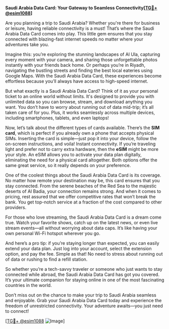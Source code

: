 **Saudi Arabia Data Card: Your Gateway to Seamless Connectivity[[TG💪+ @esim1088](https://t.me/s/esim1088)]**

Are you planning a trip to Saudi Arabia? Whether you're there for business or leisure, having reliable connectivity is a must! That’s where the Saudi Arabia Data Card comes into play. This little gem ensures that you stay connected with blazing-fast internet speeds no matter where your adventures take you.

Imagine this: you’re exploring the stunning landscapes of Al Ula, capturing every moment with your camera, and sharing those unforgettable photos instantly with your friends back home. Or perhaps you’re in Riyadh, navigating the bustling streets and finding the best local eateries using Google Maps. With the Saudi Arabia Data Card, these experiences become effortless because you’ll always have access to high-speed internet.

But what exactly is a Saudi Arabia Data Card? Think of it as your personal ticket to an online world without limits. It's designed to provide you with unlimited data so you can browse, stream, and download anything you want. You don’t have to worry about running out of data mid-trip; it’s all taken care of for you. Plus, it works seamlessly across multiple devices, including smartphones, tablets, and even laptops!

Now, let’s talk about the different types of cards available. There’s the **SIM card**, which is perfect if you already own a phone that accepts physical SIMs. Inserting the card is simple—just pop it into your device, follow the on-screen instructions, and voila! Instant connectivity. If you’re traveling light and prefer not to carry extra hardware, then the **eSIM** might be more your style. An eSIM allows you to activate your data plan digitally, eliminating the need for a physical card altogether. Both options offer the same great service, so it really depends on your preference.

One of the coolest things about the Saudi Arabia Data Card is its coverage. No matter how remote your destination may be, this card ensures that you stay connected. From the serene beaches of the Red Sea to the majestic deserts of Al Badia, your connection remains strong. And when it comes to pricing, rest assured that we offer competitive rates that won’t break the bank. You get top-notch service at a fraction of the cost compared to other providers.

For those who love streaming, the Saudi Arabia Data Card is a dream come true. Watch your favorite shows, catch up on the latest news, or even live stream events—all without worrying about data caps. It’s like having your own personal Wi-Fi hotspot wherever you go.

And here’s a pro tip: if you’re staying longer than expected, you can easily extend your data plan. Just log into your account, select the extension option, and pay the fee. Simple as that! No need to stress about running out of data or rushing to find a refill station.

So whether you’re a tech-savvy traveler or someone who just wants to stay connected while abroad, the Saudi Arabia Data Card has got you covered. It’s your ultimate companion for staying online in one of the most fascinating countries in the world.

Don’t miss out on the chance to make your trip to Saudi Arabia seamless and enjoyable. Grab your Saudi Arabia Data Card today and experience the freedom of unrestricted connectivity. Your adventure awaits—you just need to connect!

[[TG💪+ @esim1088](https://t.me/s/esim1088) ![Image](https://i.postimg.cc/Y0z9fWf4/image.png)]